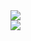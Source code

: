 <div>
  <img src="https://github-readme-stats.vercel.app/api/top-langs/?username=Eric-Leal&layout=compact&theme=github_dark&hide_border=true&card_width=100%"/>
</div>

<div>
<img src="https://github-readme-activity-graph.vercel.app/graph?username=Eric-Leal&theme=github-dark&hide_border=true"/>
</div>